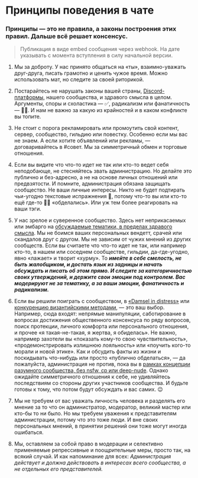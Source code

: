 # Принципы поведения в чате

### Принципы — это не правила, а законы построения этих правил. Дальше всё решает консенсус.

> Публикация в виде embed сообщения через webhook. На дате указывать с момента вступления в силу начальной версии.

1. Мы за доброту. У нас принято общаться на «ты», взаимно-уважать друг-друга, писать грамотно и ценить чужое время. Можно использовать мат, но следите за своей риторикой.


2. Постарайтесь не нарушать законы вашей страны, [Discord-платформы](https://discord.com/terms), нашего сообщества, и здравого смысла в целом. Аргументы, споры и схоластика — ✅, радикализм или фанатичность — 🙅‍♂️. И нам не важно за какую из крайностей и в каком конфликте вы топите.


3. Не стоит с порога рекламировать или промоутить свой контент, сервер, сообщество, гильдию или повестку. Особенно если мы вас не знаем. А если хотите объявлений или рекламы, — договаривайтесь в #совет. Мы за симметричный обмен и торговые отношения.


4. Если вы видите что что-то идет не так или кто-то ведет себя неподобающе, не стесняйтесь звать администрацию. Но делайте это публично и без-адресно, а не на основе личных отношений или предвзятости. И помните, администрация обязана защищать сообщество. Не ваши личные интересы. Никто не будет подтирать чьи-угодно текстовые испражнения 💩, потому что-то вы или кто-то ещё где-то 👶🍼 «обделались». Или уж тем более реагировать на ваши тэги.


5. У нас зрелое и суверенное сообщество. Здесь нет неприкасаемых или эмбарго на [обсуждаемые тематики, в пределах здравого смысла](https://discord.com/guidelines). Мы не боимся ваших персональных вендетт, срачей или скандалов друг с другом. Мы не зависим от чужих мнений из других сообществ. Если вы считаете что что-то идет не так, или например кто-то, в нашем или соседнем сообществе, гильдии, да-где-угодно, явно «лажает» и творит «хурму». То ***имейте в себе смелость, не быть жалобщиком, и достать язык из задницы и начать обсуждать и писать об этом прямо. И следите за категоричностью своих утверждений, и держите свои эмоции под контролем. Вас модерируют не за тематику, а за ваши эмоции, фанатичность и радикализм.***


6. Если вы решили поиграть с сообществом, в [«Damsel in distress»](https://ru.wikipedia.org/wiki/Дева_в_беде) или [конкуренцию византийскими методами](https://ru.wikipedia.org/wiki/Византийская_дипломатия), — это ваш выбор. Например, сюда входят: непрямые манипуляции, саботирование в вопросах достижения общественного консенсуса по ряду вопросов, поиск протекции, личного комфорта или персонального отношения, и прочее «я такая-не-такая, я жертва, я обиделась». Не важно, например захотели вы «показать кому-то свою чувствительность», «продемонстрировать излишнюю лояльность» или «поучить кого-то морали и новой этике». Как и обсудить факты из жизни и поскидывать что-нибудь или просто «публично обделаться», — да пожалуйста, администрация не против, пока вы в [рамках концепции разумного сообщества, без nsfw, cp или deep-nude](https://discord.com/guidelines). Однако ожидайте симметричного отношения к себе, не удивляйтесь последствиям со стороны других участников сообщества. И будьте готовы к тому, что потом будут обсуждать и вас самих. 😉


7. Мы не требуем от вас уважать личность человека и разделять его мнение за то что он администратор, модератор, великий мастер или кто-бы то ни было. Но мы требуем уважения к представителям администрации, потому что это тоже люди. И вне своих персональных мнений, в принятии решений они тоже могут иногда ошибаться.


8. Мы, оставляем за собой право в модерации и селективно применяемые репрессивные и поощрительные меры, просто так, на всякий случай. И как напоминание для всех: *Администрация действует и должна действовать в интересах всего сообщества, а не отдельных его представителей.*


